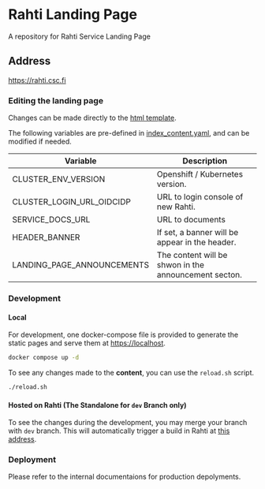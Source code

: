 # Rahti Landing Page
A repository for Rahti Service Landing Page

## Address
<a href="https://rahti.csc.fi/" target="_blank">https://rahti.csc.fi</a>

### Editing the landing page

Changes can be made directly to the [html template](/src/html/index.html.j2).

The following variables are pre-defined in [index_content.yaml](/src/html/index_content.yaml), and can be modified if needed.

| Variable                       | Description                                   |
|--------------------------------|-----------------------------------------------|
| CLUSTER_ENV_VERSION            | Openshift / Kubernetes version.               |
| CLUSTER_LOGIN_URL_OIDCIDP      | URL to login console of new Rahti.            |
| SERVICE_DOCS_URL               | URL to documents                              |
| HEADER_BANNER                  | If set, a banner will be appear in the header.|
| LANDING_PAGE_ANNOUNCEMENTS     | The content will be shwon in the announcement secton. |


### Development
#### Local
For development, one docker-compose file is provided to generate the static pages and serve them at [https://localhost](https://localhost).

```bash
docker compose up -d
```

To see any changes made to the **content**, you can use the `reload.sh` script.

```bash
./reload.sh
```

#### Hosted on Rahti (The Standalone for `dev` Branch only)

To see the changes during the development, you may merge your branch with `dev` branch. This will automatically trigger a build in Rahti at [this address](https://rahti-landing-dev.rahtiapp.fi). 


### Deployment

Please refer to the internal documentaions for production depolyments.
